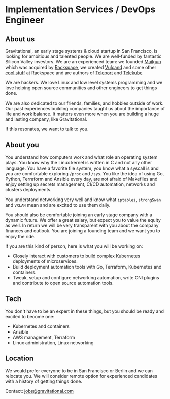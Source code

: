 # Implementation Services / DevOps Engineer

## About us

Gravitational, an early stage systems & cloud startup in San Francisco, is looking for ambitious and talented people. We are well-funded by fantastic Silicon Valley investors. We are an experienced team: we founded [Mailgun](http://mailgun.com) which was acquired by [Rackspace](http://rackspace.com), we created [Vulcand](https://github.com/vulcand/vulcand) and some other [cool stuff](http://www.rackspace.com/blog/onmetal-the-right-way-to-scale/) at Rackspace and are authors of [Teleport](https://github.com/gravitational/teleport) and [Telekube](https://gravitational.com/telekube)

We are hackers. We love Linux and low level systems programming and we love helping open source communities and other engineers to get things done.

We are also dedicated to our friends, families, and hobbies outside of work. Our past experiences building companies taught us about the importance of life and work balance. It matters even more when you are building a huge and lasting company, like Gravitational.

If this resonates, we want to talk to you.

## About you

You understand how computers work and what role an operating system plays. You know why the Linux kernel is written in C and not any other language. You have a favorite file system, you know what a syscall is and you are comfortable exploring `/proc` and `/sys`. You like the idea of using Go, Python, Terraform and Ansible every day, are not afraid of Makefiles and enjoy setting up secrets management, CI/CD automation, networks and clusters deployments. 

You understand networking very well and know what `iptables`, `strongSwan` and `VXLAN` mean and are excited to use them daily.

You should also be comfortable joining an early stage company with a dynamic future. We offer a great salary, but expect you to value the equity as well. In return we will be very transparent with you about the company finances and outlook. You are joining a founding team and we want you to enjoy the ride.

If you are this kind of person, here is what you will be working on:

* Closely interact with customers to build complex Kubernetes deployments of microservices.
* Build deployment automation tools with Go, Terraform, Kubernetes and containers.
* Tweak, setup and configure networking automation, write CNI plugins and contribute to open source automation tools.

## Tech

You don't have to be an expert in these things, but you should be ready and excited to become one:

* Kubernetes and containers
* Ansible
* AWS management, Terraform
* Linux administration, Linux networking

## Location

We would prefer everyone to be in San Francisco or Berlin and we can relocate you. We will consider remote option for experienced candidates with a history of getting things done.

Contact: jobs@gravitational.com

